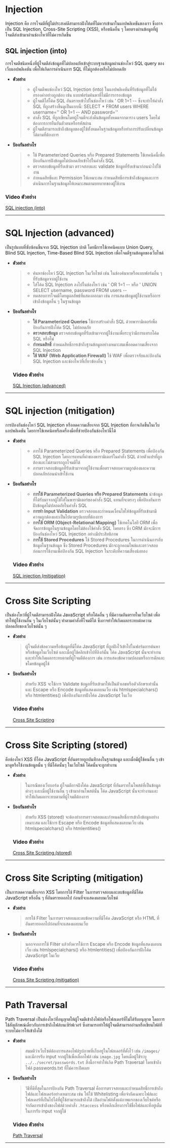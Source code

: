 # Injection

Injection คือ การโจมตีที่ผู้ไม่ประสงค์ดีสามารถฝังโค้ดที่ไม่ควรเข้ามาในแอปพลิเคชันของเรา ซึ่งอาจเป็น SQL Injection, Cross-Site Scripting (XSS), หรือชนิดอื่น ๆ โดยตรงผ่านข้อมูลที่ผู้โจมตีส่งเข้ามาผ่านช่องโหว่ที่ไม่ควรเกิดขึ้น

## SQL injection (into) 

การโจมตีชนิดหนึ่งที่ผู้โจมตีส่งข้อมูลที่ไม่ปลอดภัยเข้าสู่ระบบฐานข้อมูลผ่านช่องโหว่ SQL query ของเว็บแอปพลิเคชัน เพื่อให้เกิดการดำเนินการ SQL ที่ไม่ถูกต้องหรือไม่ปลอดภัย

  - **ตัวอย่าง**
    > - ผู้โจมตีพบช่องโหว่ SQL Injection (into) ในแอปพลิเคชันที่รับข้อมูลที่ไม่ได้กรองค่าอย่างถูกต้อง เช่น แบบฟอร์มค้นหาที่ไม่มีการกรองข้อมูล
    > - ผู้โจมตีใส่โค้ด SQL อันตรายเข้าไปในช่องโหว่ เช่น ' OR 1=1 -- ซึ่งจะทำให้คำสั่ง SQL ที่ถูกสร้างขึ้นดูเป็นแบบนี้: SELECT * FROM users WHERE username='' OR 1=1 -- AND password=''
    > - คำสั่ง SQL ที่ถูกเขียนโดยผู้โจมตีจะส่งคืนข้อมูลทั้งหมดจากตาราง users โดยไม่ต้องการการยืนยันตัวตนหรือรหัสผ่าน
    > - ผู้โจมตีสามารถเข้าถึงข้อมูลของผู้ใช้ทั้งหมดในฐานข้อมูลหรือทำการปรับเปลี่ยนข้อมูลได้ตามที่ต้องการ

  - **ป้องกันอย่างไร**
    > - ใช้ Parameterized Queries หรือ Prepared Statements ใช้เทคนิคนี้เพื่อป้องกันการฝังข้อมูลไม่ปลอดภัยเข้าไปในคำสั่ง SQL
    > - ตรวจสอบข้อมูลที่รับเข้ามา ตรวจสอบและ validate ข้อมูลที่รับเข้ามาก่อนนำไปใช้งาน
    > - กำหนดสิทธิ์และ Permission ให้เหมาะสม กำหนดสิทธิ์การเข้าถึงข้อมูลและการดำเนินการในฐานข้อมูลให้เหมาะสมตามบทบาทของผู้ใช้งาน

  ### Video ตัวอย่าง 
  
  [SQL injection (into)](https://youtu.be/7WecQCiCeSE?si=B_84Mdwue6n9go1q)
  
___

# SQL Injection (advanced)

เป็นรูปแบบที่ซับซ้อนขึ้นจาก SQL Injection ปกติ โดยมีการใช้เทคนิคแบบ Union Query, Blind SQL Injection, Time-Based Blind SQL Injection เพื่อโจมตีฐานข้อมูลของเว็บไซต์

  - **ตัวอย่าง**
    
    > - ค้นหาช่องโหว่ SQL Injection ในเว็บไซต์ เช่น ในช่องค้นหาหรือแบบฟอร์มอื่น ๆ ที่รับข้อมูลจากผู้ใช้งาน
    > - ใส่โค้ด SQL Injection ลงไปในช่องโหว่ เช่น ' OR 1=1 -- หรือ ' UNION SELECT username, password FROM users --
    > - ทดสอบการโจมตีโดยดูผลลัพธ์ที่แสดงออกมา เช่น การแสดงข้อมูลผู้ใช้งานหรือการเข้าถึงข้อมูลอื่น ๆ ในฐานข้อมูล

  - **ป้องกันอย่างไร**

    > - **ใช้ Parameterized Queries** ใช้การสร้างคำสั่ง SQL ด้วยพารามิเตอร์เพื่อป้องกันการฝังโค้ด SQL ไม่ปลอดภัย
    > - **ตรวจสอบข้อมูล** ตรวจสอบข้อมูลที่รับเข้ามาจากผู้ใช้งานเพื่อระบุว่ามีการแทรกโค้ด SQL หรือไม่
    > - **กำหนดสิทธิ์** กำหนดสิทธิ์การเข้าถึงฐานข้อมูลอย่างเหมาะสมเพื่อลดความเสี่ยงจาก SQL Injection
    > - **ใช้ WAF (Web Application Firewall)** ใช้ WAF เพื่อตรวจจับและป้องกัน SQL Injection และช่องโหว่ที่เกี่ยวข้องอื่น ๆ

    ### Video ตัวอย่าง 
  
    [SQL Injection (advanced)](https://youtu.be/znnPE32fKaQ?si=8zV63py7LXdVEsOf)
___

# SQL injection (mitigation)

การป้องกันช่องโหว่ SQL Injection หรือลดความเสี่ยงจาก SQL Injection ที่อาจเกิดขึ้นในเว็บแอปพลิเคชัน โดยการใช้เทคนิคหรือเครื่องมือที่ช่วยป้องกันช่องโหว่นี้ได้

  - **ตัวอย่าง**
    
    > - การใช้ Parameterized Queries หรือ Prepared Statements เพื่อป้องกัน SQL Injection โดยการแทนที่ค่าของพารามิเตอร์ในคำสั่ง SQL ด้วยตัวแปรที่ถูกต้องและไม่สามารถถูกโจมตีได้
    > - การตรวจสอบข้อมูลที่รับเข้ามาจากผู้ใช้งานเพื่อตรวจสอบความถูกต้องและความปลอดภัยก่อนนำเข้าใช้งาน
    
  - **ป้องกันอย่างไร**
    
    > - **การใช้ Parameterized Queries หรือ Prepared Statements** นำข้อมูลที่ได้รับมาจากผู้ใช้ใส่ในพารามิเตอร์ของคำสั่ง SQL แทนที่จะตรงๆ เพื่อป้องกันการฝังข้อมูลไม่ปลอดภัยในคำสั่ง SQL     
    > - **การทำ Input Validation** ตรวจสอบและกำหนดเงื่อนไขให้ข้อมูลที่รับเข้ามามีความถูกต้องและเป็นไปตามรูปแบบที่ต้องการ  
    > - **การใช้ ORM (Object-Relational Mapping)** ใช้เทคโนโลยี ORM เพื่อจัดการข้อมูลในฐานข้อมูลโดยไม่ต้องใช้คำสั่ง SQL โดยตรง ซึ่ง ORM มักจะมีการป้องกันช่องโหว่ SQL Injection อย่างมีประสิทธิภาพ
    > - **การใช้ Stored Procedures** ใช้ Stored Procedures ในการดำเนินการกับข้อมูลในฐานข้อมูล ซึ่ง Stored Procedures มักจะถูกคอมไพล์และตรวจสอบก่อนการใช้งานเพื่อป้องกัน SQL Injection ในระดับที่ความเสี่ยงน้อยลง

    ### Video ตัวอย่าง 
  
    [SQL injection (mitigation)](https://youtu.be/G80ZJRA2Kxc?si=yqcpfqEknPUsuj0V)

___

# Cross Site Scripting

เป็นช่องโหว่ที่ผู้โจมตีสามารถฝังโค้ด JavaScript หรือโค้ดอื่น ๆ ที่มีความอันตรายในเว็บไซต์ เพื่อทำให้ผู้ใช้งานอื่น ๆ ในเว็บไซต์นั้นๆ ทำตามคำสั่งที่โจมตีได้ ซึ่งอาจทำให้เกิดผลกระทบต่อความปลอดภัยของเว็บไซต์นั้น ๆ

  - **ตัวอย่าง**
    > ผู้โจมตีส่งข้อความหรือข้อมูลที่มีโค้ด JavaScript ที่ถูกฝังไว้เข้าไปในฟอร์มการค้นหาหรือข้อมูลในเว็บไซต์ และเมื่อผู้ใช้คลิกเข้าไปที่ลิงก์นั้น โค้ด JavaScript นั้นจะทำงานและทำให้เกิดผลกระทบตามที่ผู้โจมตีต้องการ เช่น การแสดงข้อความปลอมหรือการดักและขโมยข้อมูลผู้ใช้
    
  - **ป้องกันอย่างไร**
    > สำหรับ XSS จะใช้การ Validate ข้อมูลที่รับเข้ามาให้เป็นตัวเลขหรือตัวอักษรเท่านั้น และ Escape หรือ Encode ข้อมูลที่แสดงผลบนเว็บ เช่น htmlspecialchars() หรือ htmlentities() เพื่อป้องกันการฝังโค้ด JavaScript ในเว็บ

    ### Video ตัวอย่าง 
  
    [Cross Site Scripting](https://youtu.be/3y_Adgv201M?si=PRB86WthGc8vD7Bi)
    
___

# Cross Site Scripting (stored)

คือช่องโหว่ XSS ที่โค้ด JavaScript ที่อันตรายถูกบันทึกลงในฐานข้อมูล และเมื่อมีผู้ใช้คนอื่น ๆ เข้ามาดูหรือใช้งานข้อมูลนั้น ๆ ที่มีโค้ดนั้นๆ ในเว็บไซต์ โค้ดนั้นจะถูกทำงาน

  - **ตัวอย่าง**
    > ในกรณีของเว็บบอร์ด ผู้โจมตีอาจฝังโค้ด JavaScript ที่อันตรายในโพสต์ที่เป็นข้อมูลต่างๆ และเมื่อผู้ใช้งานอื่น ๆ เข้ามาอ่านโพสต์นั้น โค้ด JavaScript นั้นจะทำงานและทำให้เกิดผลกระทบตามที่ผู้โจมตีต้องการ

  - **ป้องกันอย่างไร**
    > สำหรับ XSS (stored) จะต้องทำการตรวจสอบและกำหนดสิทธิ์การเข้าถึงข้อมูลอย่างเหมาะสม และใช้การ Escape หรือ Encode ข้อมูลที่แสดงผลบนเว็บ เช่น htmlspecialchars() หรือ htmlentities()

    ### Video ตัวอย่าง 
  
    [Cross Site Scripting (stored)](https://youtu.be/Vx_x8Pckia4?si=u7PFsuURgum0j32q)
    
___

# Cross Site Scripting (mitigation)

เป็นการลดความเสี่ยงจาก XSS โดยการใช้ Filter ในการตรวจสอบและลบข้อมูลที่มีโค้ด JavaScript หรืออื่น ๆ ที่อันตรายออกไป ก่อนที่จะแสดงผลบนเว็บไซต์

  - **ตัวอย่าง**
    > การใช้ Filter ในการตรวจสอบและลบข้อความที่มีโค้ด JavaScript หรือ HTML ที่อันตรายออกไปก่อนที่จะแสดงผลบนเว็บ

  - **ป้องกันอย่างไร**
    > นอกจากการใช้ Filter แล้วยังควรใช้การ Escape หรือ Encode ข้อมูลที่แสดงผลบนเว็บ เช่น htmlspecialchars() หรือ htmlentities() เพื่อป้องกันการฝังโค้ด JavaScript ในเว็บ

    ### Video ตัวอย่าง 
  
    [Cross Site Scripting (mitigation)](https://youtu.be/2kAtuGFbP7M?si=ZkWgtfRttHRRnelH)
    
___

# Path Traversal 

Path Traversal เป็นช่องโหว่ที่อนุญาตให้ผู้โจมตีเข้าถึงไฟล์หรือโฟลเดอร์ที่ไม่ได้รับอนุญาต โดยการใช้สัญลักษณ์เดี่ยวกับการเข้าถึงไฟล์บนเซิร์ฟเวอร์ ซึ่งสามารถทำให้ผู้โจมตีสามารถอ่านหรือเขียนไฟล์ที่ระบบไม่ควรให้เข้าถึงได้

  - **ตัวอย่าง**
    > สมมติว่าเว็บไซต์ต้องการแสดงไฟล์รูปภาพที่เก็บอยู่ในโฟลเดอร์ที่ตั้งไว้ เช่น `/images/` และมีการรับ input จากผู้ใช้เพื่อเลือกไฟล์ เช่น `image.jpg` โดยเมื่อผู้ใช้ระบุ `../../secret/passwords.txt` สิ่งนี้อาจทำให้เกิด Path Traversal โดยเข้าถึงไฟล์ passwords.txt ที่ไม่ควรเปิดเผย

  - **ป้องกันอย่างไร**
    > วิธีที่ดีที่สุดในการป้องกัน Path Traversal คือการตรวจสอบและกำหนดสิทธิ์การเข้าถึงไฟล์และโฟลเดอร์อย่างเหมาะสม เช่น ให้ใช้ Whitelisting เพื่อจำกัดเฉพาะไฟล์และโฟลเดอร์ที่เป็นไปได้ที่ผู้ใช้สามารถเข้าถึงได้ เปิดอ่านไฟล์ตั้งแต่ภาพแรกของเว็บไซต์หรือจำกัดการเข้าถึงของไฟล์ด้วยคำสั่ง `.htaccess` หรือหลีกเลี่ยงการใช้ชื่อไฟล์และที่อยู่เต็มในการรับ input จากผู้ใช้
 
    ### Video ตัวอย่าง 
  
    [Path Traversal](https://youtu.be/mQGz2UUS7nU?si=sRcHoagG6C1ocwcm)
    
___
